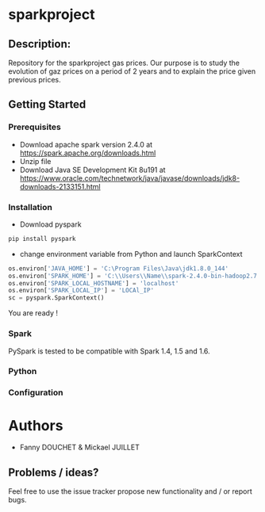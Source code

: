 # sparkproject


## Description: 
Repository for the sparkproject gas prices. Our purpose is to study the evolution of gaz prices on a period of 2 years and to explain the price given previous prices.

## Getting Started

### Prerequisites

- Download apache spark version 2.4.0 at https://spark.apache.org/downloads.html
- Unzip file
- Download Java SE Development Kit 8u191 at https://www.oracle.com/technetwork/java/javase/downloads/jdk8-downloads-2133151.html

### Installation

- Download pyspark
```bash
pip install pyspark
```
- change environment variable from Python and launch SparkContext
```python
os.environ['JAVA_HOME'] = 'C:\Program Files\Java\jdk1.8.0_144'
os.environ['SPARK_HOME'] = 'C:\\Users\\Name\\spark-2.4.0-bin-hadoop2.7'
os.environ['SPARK_LOCAL_HOSTNAME'] = 'localhost'
os.environ['SPARK_LOCAL_IP'] = 'LOCAl_IP'
sc = pyspark.SparkContext()
```

You are ready !

### Spark
PySpark is tested to be compatible with Spark 1.4, 1.5 and 1.6. 

### Python


### Configuration

# Authors
- Fanny DOUCHET & Mickael JUILLET

Problems / ideas?
-----------------
Feel free to use the issue tracker propose new functionality and / or report bugs.



